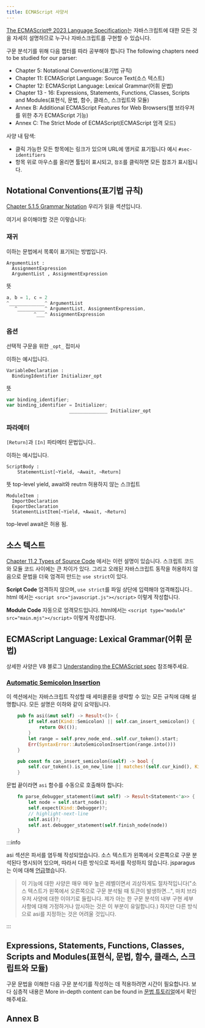 ```yaml
---
title: ECMAScript 사양서
---
```


[The ECMAScript® 2023 Language Specification](https://tc39.es/ecma262/)는 자바스크립트에 대한 모든 것을 자세히 설명하므로 누구나 자바스크립트를 구현할 수 있습니다.

<!--truncate-->

구문 분석기를 위해 다음 챕터를 따라 공부해야 합니다
The following chapters need to be studied for our parser:

- Chapter 5: Notational Conventions(표기법 규칙)
- Chapter 11: ECMAScript Language: Source Text(소스 텍스트)
- Chapter 12: ECMAScript Language: Lexical Grammar(어휘 문법)
- Chapter 13 - 16: Expressions, Statements, Functions, Classes, Scripts and Modules(표현식, 문법, 함수, 클래스, 스크립트와 모듈)
- Annex B: Additional ECMAScript Features for Web Browsers(웹 브라우저를 위한 추가 ECMAScript 기능)
- Annex C: The Strict Mode of ECMAScript(ECMAScript 엄격 모드)

사양 내 탐색:

- 클릭 가능한 모든 항목에는 링크가 있으며 URL에 앵커로 표기됩니다 예시 `#sec-identifiers`
- 항목 위로 마우스를 올리면 툴팁이 표시되고, `참조`를 클릭하면 모든 참조가 표시됩니다.

## Notational Conventions(표기법 규칙)

[Chapter 5.1.5 Grammar Notation](https://tc39.es/ecma262/#sec-grammar-notation) 우리가 읽을 섹션입니다.

여기서 유이해야할 것은 이렇습니다:

### 재귀

이하는 문법에서 목록이 표기되는 방법입니다.

```markup
ArgumentList :
  AssignmentExpression
  ArgumentList , AssignmentExpression
```

뜻

```javascript
a, b = 1, c = 2
^_____________^ ArgumentList
   ^__________^ ArgumentList, AssignmentExpression,
          ^___^ AssignmentExpression
```

### 옵션

선택적 구문을 위한 `_opt_` 접미사

이하는 예시입니다.

```markup
VariableDeclaration :
  BindingIdentifier Initializer_opt
```

뜻

```javascript
var binding_identifier;
var binding_identifier = Initializer;
                       ______________ Initializer_opt
```

### 파라메터

`[Return]`과 `[In]` 파타메터 문법입니다..

이하는 예시입니다.

```markdup
ScriptBody :
    StatementList[~Yield, ~Await, ~Return]
```

뜻 
top-level yield, await와 reutrn 허용하지 않는 스크립트

```markdup
ModuleItem :
  ImportDeclaration
  ExportDeclaration
  StatementListItem[~Yield, +Await, ~Return]
```

top-level await은 허용 됨.

## 소스 텍스트

[Chapter 11.2 Types of Source Code](https://tc39.es/ecma262/#sec-types-of-source-code) 에서는 이런 설명이 있습니다.
스크립트 코드와 모듈 코드 사이에는 큰 차이가 있다. 그리고 오래된 자바스크립트 동작을 허용하지 않음으로 문법을 더욱 엄격히 만드는 `use strict`이 있다.

**Script Code** 엄격하지 않으며, `use strict`를 파일 상단에 입력해야 엄격해집니다..
html 에서는 `<script src="javascript.js"></script>` 이렇게 작성합니다.

**Module Code** 자동으로 엄격모드입니다.
html에서는 `<script type="module" src="main.mjs"></script>` 이렇게 작성합니다.

## ECMAScript Language: Lexical Grammar(어휘 문법)

상세한 사양은 V8 블로그 [Understanding the ECMAScript spec](https://v8.dev/blog/understanding-ecmascript-part-3) 참조해주세요.

### [Automatic Semicolon Insertion](https://tc39.es/ecma262/#sec-automatic-semicolon-insertion)

이 섹션에서는 자바스크립트 작성할 때 세미콜론을 생략할 수 있는 모든 규칙에 대해 설명합니다.
모든 설명은 이하와 같이 요약됩니다.

```rust
    pub fn asi(&mut self) -> Result<()> {
        if self.eat(Kind::Semicolon) || self.can_insert_semicolon() {
            return Ok(());
        }
        let range = self.prev_node_end..self.cur_token().start;
        Err(SyntaxError::AutoSemicolonInsertion(range.into()))
    }

    pub const fn can_insert_semicolon(&self) -> bool {
        self.cur_token().is_on_new_line || matches!(self.cur_kind(), Kind::RCurly | Kind::Eof)
    }
```

문법 끝이라면 `asi` 함수를 수동으로 호출해야 합니다:

```rust
    fn parse_debugger_statement(&mut self) -> Result<Statement<'a>> {
        let node = self.start_node();
        self.expect(Kind::Debugger)?;
        // highlight-next-line
        self.asi()?;
        self.ast.debugger_statement(self.finish_node(node))
    }
```

:::info

asi 섹션은 파서를 염두해 작성되었습니다.
소스 텍스트가 왼쪽에서 오른쪽으로 구문 분석된다 명시되어 있으며, 따라서 다른 방식으로 파서를 작성하지 않습니다.
jsparagus는 이에 대해 [언급](https://github.com/mozilla-spidermonkey/jsparagus/blob/master/js-quirks.md#automatic-semicolon-insertion-)했습니다.

> 이 기능에 대한 사양은 매우 매우 높은 레벨이면서 괴상하게도 절차적입니다("소스 텍스트가 왼쪽에서 오른쪽으로 구문 분석될 때 토큰이 발생하면...", 마치 브라우저 사양에 대한 이야기로 들립니다. 제가 아는 한 구문 분석의 내부 구현 세부 사항에 대해 가정하거나 암시하는 것은 이 부분이 유일합니다.) 하지만 다른 방식으로 asi를 지정하는 것은 어려울 것입니다.

:::

## Expressions, Statements, Functions, Classes, Scripts and Modules(표현식, 문법, 함수, 클래스, 스크립트와 모듈)

구문 문법을 이해한 다음 구문 분석기를 작성하는 데 적용하려면 시간이 필요합니다.
보다 심층적 내용은 More in-depth content can be found in [문법 튜토리얼](./blog/grammar)에서 확인해주세요.

## Annex B
